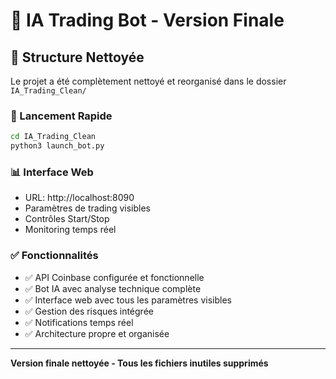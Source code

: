 # 🤖 IA Trading Bot - Version Finale

## 📁 Structure Nettoyée

Le projet a été complètement nettoyé et reorganisé dans le dossier `IA_Trading_Clean/`

### 🚀 Lancement Rapide
```bash
cd IA_Trading_Clean
python3 launch_bot.py
```

### 📊 Interface Web
- URL: http://localhost:8090
- Paramètres de trading visibles
- Contrôles Start/Stop
- Monitoring temps réel

### ✅ Fonctionnalités
- ✅ API Coinbase configurée et fonctionnelle
- ✅ Bot IA avec analyse technique complète
- ✅ Interface web avec tous les paramètres visibles
- ✅ Gestion des risques intégrée
- ✅ Notifications temps réel
- ✅ Architecture propre et organisée

---
**Version finale nettoyée - Tous les fichiers inutiles supprimés**
